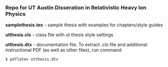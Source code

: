 ### Repo for UT Austin Disseration in Relativistic Heavy Ion Physics

**samplethesis.tex** - sample thesis with examples for chapters/style guides

**utthesis.cls** - class file with ut thesis style settings

**utthesis.dtx** - documentation file.  To extract .cls file and additional instructional PDF (as well as other files), run command:

    $ pdflatex utthesis.dtx
    

